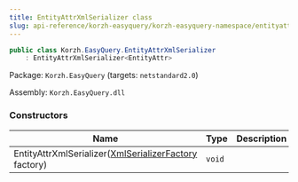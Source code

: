 ```yaml
---
title: EntityAttrXmlSerializer class
slug: api-reference/korzh-easyquery/korzh-easyquery-namespace/entityattrxmlserializer-class
---
```

```csharp
public class Korzh.EasyQuery.EntityAttrXmlSerializer
    : EntityAttrXmlSerializer<EntityAttr>

```
Package: `Korzh.EasyQuery` (targets: `netstandard2.0`)

Assembly: `Korzh.EasyQuery.dll`

### Constructors

| Name | Type | Description | 
| --- | --- | --- | 
| EntityAttrXmlSerializer([XmlSerializerFactory](api-reference/korzh-easyquery/korzh-easyquery-namespace/xmlserializerfactory-class) factory) | `void` |  |